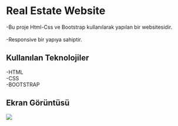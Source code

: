 <h1>Real Estate Website</h1>

 -Bu proje Html-Css ve Bootstrap kullanılarak yapılan bir websitesidir.</br></br>
 -Responsive bir yapıya sahiptir.
 
 <h2>Kullanılan Teknolojiler</h2>

  -HTML </br>
  -CSS  </br>
  -BOOTSTRAP

  <h2>Ekran Görüntüsü</h2>

  ![](ekran.gif)


